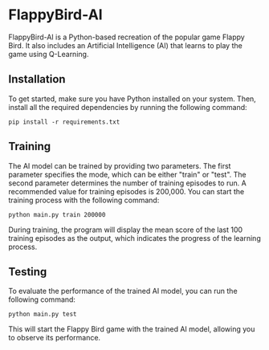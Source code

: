 # FlappyBird-AI

FlappyBird-AI is a Python-based recreation of the popular game Flappy Bird. It also includes an Artificial Intelligence (AI) that learns to play the game using Q-Learning.

## Installation

To get started, make sure you have Python installed on your system. Then, install all the required dependencies by running the following command:

```
pip install -r requirements.txt
```

## Training

The AI model can be trained by providing two parameters. The first parameter specifies the mode, which can be either "train" or "test". The second parameter determines the number of training episodes to run. A recommended value for training episodes is 200,000. You can start the training process with the following command:
```
python main.py train 200000
```

During training, the program will display the mean score of the last 100 training episodes as the output, which indicates the progress of the learning process.

## Testing

To evaluate the performance of the trained AI model, you can run the following command:

```
python main.py test
```

This will start the Flappy Bird game with the trained AI model, allowing you to observe its performance.
